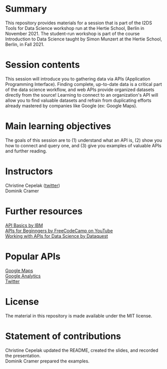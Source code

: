 # Summary
This repository provides materials for a session that is part of the I2DS Tools for Data Science workshop run at the Hertie School, Berlin in November 2021. The student-run workshop is part of the course Introduction to Data Science taught by Simon Munzert at the Hertie School, Berlin, in Fall 2021.

# Session contents
This session will introduce you to gathering data via APIs (Application Programming Interface). Finding complete, up-to-date data is a critical part of the data science workflow, and web APIs provide organized datasets directly from the source! Learning to connect to an organization's API will allow you to find valuable datasets and refrain from duplicating efforts already mastered by companies like Google (ex: Google Maps). 

# Main learning objectives
The goals of this session are to (1) understand what an API is, (2) show you how to connect and query one, and (3) give you examples of valuable APIs and further reading.

# Instructors
Christine Cepelak ([twitter](https://twitter.com/CLcep))  
Dominik Cramer

# Further resources
[API Basics by IBM](https://www.ibm.com/cloud/learn/api)   
[APIs for Beginngers by FreeCodeCamp on YouTube](https://youtu.be/GZvSYJDk-us)   
[Working with APIs for Data Science by Dataquest](https://www.dataquest.io/m/52-working-with-apis/)  

# Popular APIs
[Google Maps](https://developers.google.com/maps/apis-by-platform)   
[Google Analytics](https://developers.google.com/analytics/devguides/reporting/core/v4)   
[Twitter](https://developer.twitter.com/en/docs/twitter-api)   

# License
The material in this repository is made available under the MIT license.

# Statement of contributions
Christine Cepelak updated the README, created the slides, and recorded the presentation.  
Dominik Cramer prepared the examples.
